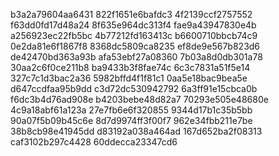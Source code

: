 b3a2a79604aa6431
822f1651e6bafdc3
4f2139ccf2757552
f63dd0fd17d48a24
8f635e964dc313f4
fae9a43947830e4b
a256923ec22fb5bc
4b77212fd163413c
b6600710bbcb74c9
0e2da81e6f1867f8
8368dc5809ca8235
ef8de9e567b823d6
de42470bd363a93b
afa53ebf27a08360
7b03a8d0db301a78
30aa2c6f0ce211b8
ba9433b3f8fae74c
6c3c7831a51f5e14
327c7c1d3bac2a36
5982bffd4f1f81c1
0aa5e18bac9bea5e
d647ccdfaa95b9dd
c3d72dc530942792
6a3ff91e15cbca0b
f6dc3b4d76ad908e
b4203bebe48d82a7
70293e505e48680e
4c9a18abf61a123a
27e7fb6e6f320855
9344d17b1c35b5bb
90a07f5b09b45c6e
8d7d9974ff3f00f7
962e34fbb211e7be
38b8cb98e41945dd
d83192a038a464ad
167d652ba2f08313
caf3102b297c4428
60ddecca23347cd6
